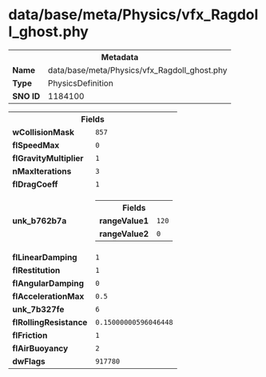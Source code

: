 <h1>data/base/meta/Physics/vfx_Ragdoll_ghost.phy</h1><table><tr><th colspan="100%">Metadata</th></tr><tr><td><b>Name</b></td><td>data/base/meta/Physics/vfx_Ragdoll_ghost.phy</td></tr><tr><td><b>Type</b></td><td>PhysicsDefinition</td></tr><tr><td><b>SNO ID</b></td><td>1184100</td></tr></table>

<table><tr><th colspan="100%">Fields</th></tr><tr><td><b>wCollisionMask</b></td><td><code>857</code></td></tr><tr><td><b>flSpeedMax</b></td><td><code>0</code></td></tr><tr><td><b>flGravityMultiplier</b></td><td><code>1</code></td></tr><tr><td><b>nMaxIterations</b></td><td><code>3</code></td></tr><tr><td><b>flDragCoeff</b></td><td><code>1</code></td></tr><tr><td><b>unk_b762b7a</b></td><td><table><tr><th colspan="100%">Fields</th></tr><tr><td><b>rangeValue1</b></td><td><code>120</code></td></tr><tr><td><b>rangeValue2</b></td><td><code>0</code></td></tr></table>

</td></tr><tr><td><b>flLinearDamping</b></td><td><code>1</code></td></tr><tr><td><b>flRestitution</b></td><td><code>1</code></td></tr><tr><td><b>flAngularDamping</b></td><td><code>0</code></td></tr><tr><td><b>flAccelerationMax</b></td><td><code>0.5</code></td></tr><tr><td><b>unk_7b327fe</b></td><td><code>6</code></td></tr><tr><td><b>flRollingResistance</b></td><td><code>0.15000000596046448</code></td></tr><tr><td><b>flFriction</b></td><td><code>1</code></td></tr><tr><td><b>flAirBuoyancy</b></td><td><code>2</code></td></tr><tr><td><b>dwFlags</b></td><td><code>917780</code></td></tr></table>

